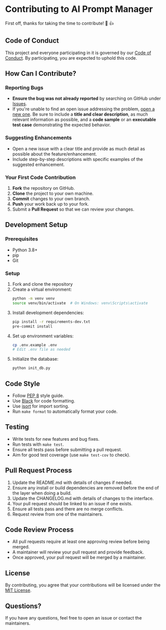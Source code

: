 # Contributing to AI Prompt Manager

First off, thanks for taking the time to contribute! :tada: :+1:

## Code of Conduct

This project and everyone participating in it is governed by our [Code of Conduct](CODE_OF_CONDUCT.md). By participating, you are expected to uphold this code.

## How Can I Contribute?

### Reporting Bugs
- **Ensure the bug was not already reported** by searching on GitHub under [Issues](https://github.com/your-username/ai-prompt-manager/issues).
- If you're unable to find an open issue addressing the problem, [open a new one](https://github.com/your-username/ai-prompt-manager/issues/new). Be sure to include a **title and clear description**, as much relevant information as possible, and a **code sample** or an **executable test case** demonstrating the expected behavior.

### Suggesting Enhancements
- Open a new issue with a clear title and provide as much detail as possible about the feature/enhancement.
- Include step-by-step descriptions with specific examples of the suggested enhancement.

### Your First Code Contribution
1. **Fork** the repository on GitHub.
2. **Clone** the project to your own machine.
3. **Commit** changes to your own branch.
4. **Push** your work back up to your fork.
5. Submit a **Pull Request** so that we can review your changes.

## Development Setup

### Prerequisites
- Python 3.8+
- pip
- Git

### Setup
1. Fork and clone the repository
2. Create a virtual environment:
   ```bash
   python -m venv venv
   source venv/bin/activate  # On Windows: venv\Scripts\activate
   ```
3. Install development dependencies:
   ```bash
   pip install -r requirements-dev.txt
   pre-commit install
   ```
4. Set up environment variables:
   ```bash
   cp .env.example .env
   # Edit .env file as needed
   ```
5. Initialize the database:
   ```bash
   python init_db.py
   ```

## Code Style
- Follow [PEP 8](https://www.python.org/dev/peps/pep-0008/) style guide.
- Use [Black](https://black.readthedocs.io/) for code formatting.
- Use [isort](https://pycqa.github.io/isort/) for import sorting.
- Run `make format` to automatically format your code.

## Testing
- Write tests for new features and bug fixes.
- Run tests with `make test`.
- Ensure all tests pass before submitting a pull request.
- Aim for good test coverage (use `make test-cov` to check).

## Pull Request Process
1. Update the README.md with details of changes if needed.
2. Ensure any install or build dependencies are removed before the end of the layer when doing a build.
3. Update the CHANGELOG.md with details of changes to the interface.
4. Your pull request should be linked to an issue if one exists.
5. Ensure all tests pass and there are no merge conflicts.
6. Request review from one of the maintainers.

## Code Review Process
- All pull requests require at least one approving review before being merged.
- A maintainer will review your pull request and provide feedback.
- Once approved, your pull request will be merged by a maintainer.

## License
By contributing, you agree that your contributions will be licensed under the [MIT License](LICENSE).

## Questions?
If you have any questions, feel free to open an issue or contact the maintainers.
